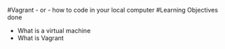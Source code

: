 #Vagrant - or - how to code in your local computer
#Learning Objectives
done 
* What is a virtual machine
* What is Vagrant
  
